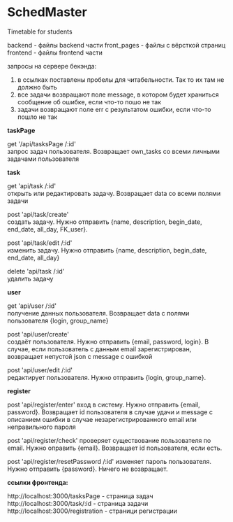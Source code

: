 # SchedMaster
Timetable for students

backend - файлы backend части
front_pages - файлы с вёрсткой страниц
frontend - файлы frontend части

запросы на сервере бекэнда:

1) в ссылках поставлены пробелы для читабельности. Так то их там не должно быть
2) все задачи возвращают поле message, в котором будет храниться сообщение об ошибке, если что-то пошо не так
3) задачи возвращают поле err с результатом ошибки, если что-то пошло не так

__taskPage__

get     '/api/tasksPage /:id'           
запрос задач пользователя. Возвращает own_tasks со всеми личными задачами пользователя

__task__

get     'api/task /:id'              
открыть или редактировать задачу. Возвращает data со всеми полями задачи

post    'api/task/create'               
создать задачу. Нужно отправить {name, description, begin_date, end_date, all_day, FK_user}.

post    'api/task/edit /:id'            
изменить задачу. Нужно отправить {name, description, begin_date, end_date, all_day}

delete  'api/task /:id'                 
удалить задачу

__user__

get     'api/user /:id'                 
получение данных пользователя. Возвращает data с полями пользователя {login, group_name}

post    'api/user/create'               
создаёт пользователя. Нужно отправить {email, password, login}. В случае, если пользователь с данным email зарегистрирован, возвращает непустой json с message с ошибкой

post    'api/user/edit /:id'            
редактирует пользователя. Нужно отправить {login,  group_name}.

__register__

post    'api/register/enter'
вход в систему. Нужно отправить {email, password}. Возвращает id пользователя в случае удачи и message с описанием ошибки в случае незарегистрированного email или неправильного пароля

post    'api/register/check'
проверяет существование пользователя по email. Нужно оправить {email}. Возвращает id пользователя, если есть.

post    'api/register/resetPassword /:id'
изменяет пароль пользователя. Нужно отправить {password}. Ничего не возвращает.


__ссылки фронтенда:__

http://localhost:3000/tasksPage - страница задач
http://localhost:3000/task/:id - страница задачи
http://localhost:3000/registration - страници регистрации
